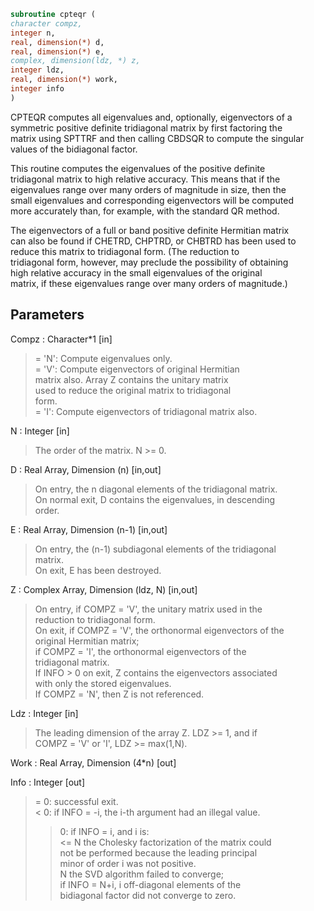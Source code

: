 ```fortran  
subroutine cpteqr (  
character compz,  
integer n,  
real, dimension(*) d,  
real, dimension(*) e,  
complex, dimension(ldz, *) z,  
integer ldz,  
real, dimension(*) work,  
integer info  
)  
```  
  
CPTEQR computes all eigenvalues and, optionally, eigenvectors of a  
symmetric positive definite tridiagonal matrix by first factoring the  
matrix using SPTTRF and then calling CBDSQR to compute the singular  
values of the bidiagonal factor.  
  
This routine computes the eigenvalues of the positive definite  
tridiagonal matrix to high relative accuracy.  This means that if the  
eigenvalues range over many orders of magnitude in size, then the  
small eigenvalues and corresponding eigenvectors will be computed  
more accurately than, for example, with the standard QR method.  
  
The eigenvectors of a full or band positive definite Hermitian matrix  
can also be found if CHETRD, CHPTRD, or CHBTRD has been used to  
reduce this matrix to tridiagonal form.  (The reduction to  
tridiagonal form, however, may preclude the possibility of obtaining  
high relative accuracy in the small eigenvalues of the original  
matrix, if these eigenvalues range over many orders of magnitude.)  
  
## Parameters  
Compz : Character*1 [in]  
> = 'N':  Compute eigenvalues only.  
> = 'V':  Compute eigenvectors of original Hermitian  
> matrix also.  Array Z contains the unitary matrix  
> used to reduce the original matrix to tridiagonal  
> form.  
> = 'I':  Compute eigenvectors of tridiagonal matrix also.  
  
N : Integer [in]  
> The order of the matrix.  N >= 0.  
  
D : Real Array, Dimension (n) [in,out]  
> On entry, the n diagonal elements of the tridiagonal matrix.  
> On normal exit, D contains the eigenvalues, in descending  
> order.  
  
E : Real Array, Dimension (n-1) [in,out]  
> On entry, the (n-1) subdiagonal elements of the tridiagonal  
> matrix.  
> On exit, E has been destroyed.  
  
Z : Complex Array, Dimension (ldz, N) [in,out]  
> On entry, if COMPZ = 'V', the unitary matrix used in the  
> reduction to tridiagonal form.  
> On exit, if COMPZ = 'V', the orthonormal eigenvectors of the  
> original Hermitian matrix;  
> if COMPZ = 'I', the orthonormal eigenvectors of the  
> tridiagonal matrix.  
> If INFO > 0 on exit, Z contains the eigenvectors associated  
> with only the stored eigenvalues.  
> If  COMPZ = 'N', then Z is not referenced.  
  
Ldz : Integer [in]  
> The leading dimension of the array Z.  LDZ >= 1, and if  
> COMPZ = 'V' or 'I', LDZ >= max(1,N).  
  
Work : Real Array, Dimension (4*n) [out]  
  
Info : Integer [out]  
> = 0:  successful exit.  
> < 0:  if INFO = -i, the i-th argument had an illegal value.  
> > 0:  if INFO = i, and i is:  
> <= N  the Cholesky factorization of the matrix could  
> not be performed because the leading principal  
> minor of order i was not positive.  
> > N   the SVD algorithm failed to converge;  
> if INFO = N+i, i off-diagonal elements of the  
> bidiagonal factor did not converge to zero.  
  
